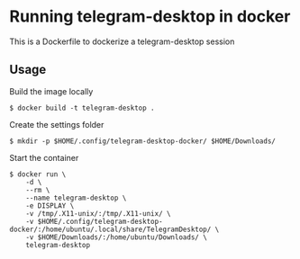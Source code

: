 # Running telegram-desktop in docker

This is a Dockerfile to dockerize a telegram-desktop session

## Usage

Build the image locally

    $ docker build -t telegram-desktop .

Create the settings folder

    $ mkdir -p $HOME/.config/telegram-desktop-docker/ $HOME/Downloads/

Start the container

    $ docker run \
        -d \
        --rm \
        --name telegram-desktop \
        -e DISPLAY \
        -v /tmp/.X11-unix/:/tmp/.X11-unix/ \
        -v $HOME/.config/telegram-desktop-docker/:/home/ubuntu/.local/share/TelegramDesktop/ \
        -v $HOME/Downloads/:/home/ubuntu/Downloads/ \
        telegram-desktop
